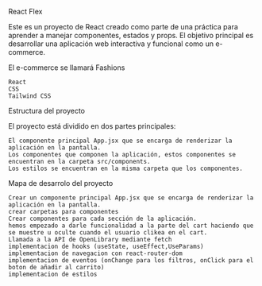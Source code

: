 React Flex

Este es un proyecto de React creado como parte de una práctica para aprender a manejar componentes, estados y props. El objetivo principal es desarrollar una aplicación web interactiva y funcional como un e-commerce.

El e-commerce se llamará Fashions

    React
    CSS
    Tailwind CSS

Estructura del proyecto

El proyecto está dividido en dos partes principales:

    El componente principal App.jsx que se encarga de renderizar la aplicación en la pantalla.
    Los componentes que componen la aplicación, estos componentes se encuentran en la carpeta src/components.
    Los estilos se encuentran en la misma carpeta que los componentes.

Mapa de desarrolo del proyecto

    Crear un componente principal App.jsx que se encarga de renderizar la aplicación en la pantalla.
    crear carpetas para componentes
    Crear componentes para cada sección de la aplicación.
    hemos empezado a darle funcionalidad a la parte del cart haciendo que se muestre u oculte cuando el usuario clikea en el cart.
    Llamada a la API de OpenLibrary mediante fetch
    implementacion de hooks (useState, useEffect,UseParams)
    implementacion de navegacion con react-router-dom
    implementacion de eventos (onChange para los filtros, onClick para el boton de añadir al carrito)
    implementacion de estilos
